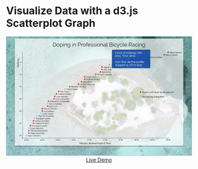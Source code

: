 # Visualize Data with a d3.js Scatterplot Graph

<p align="center">
  <a href="https://ijklim.github.io/scatterplot/">
    <img src="./screenshot.jpg" width="970px">
    <br>
    Live Demo
  </a>
</p>